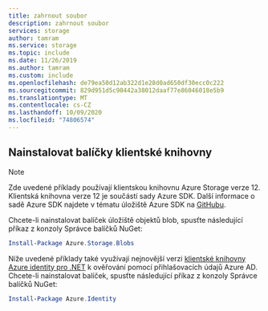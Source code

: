 ```yaml
---
title: zahrnout soubor
description: zahrnout soubor
services: storage
author: tamram
ms.service: storage
ms.topic: include
ms.date: 11/26/2019
ms.author: tamram
ms.custom: include
ms.openlocfilehash: de79ea50d12ab322d1e28d0ad650df30ecc0c222
ms.sourcegitcommit: 829d951d5c90442a38012daaf77e86046018e5b9
ms.translationtype: MT
ms.contentlocale: cs-CZ
ms.lasthandoff: 10/09/2020
ms.locfileid: "74806574"
---
```

## <a name="install-client-library-packages"></a>Nainstalovat balíčky klientské knihovny

> [!NOTE]
> Zde uvedené příklady používají klientskou knihovnu Azure Storage verze 12. Klientská knihovna verze 12 je součástí sady Azure SDK. Další informace o sadě Azure SDK najdete v tématu úložiště Azure SDK na [GitHubu](https://github.com/Azure/azure-sdk).

Chcete-li nainstalovat balíček úložiště objektů blob, spusťte následující příkaz z konzoly Správce balíčků NuGet:

```powershell
Install-Package Azure.Storage.Blobs
```

Níže uvedené příklady také využívají nejnovější verzi [klientské knihovny Azure identity pro .NET](https://www.nuget.org/packages/Azure.Identity/) k ověřování pomocí přihlašovacích údajů Azure AD. Chcete-li nainstalovat balíček, spusťte následující příkaz z konzoly Správce balíčků NuGet:

```powershell
Install-Package Azure.Identity
```
